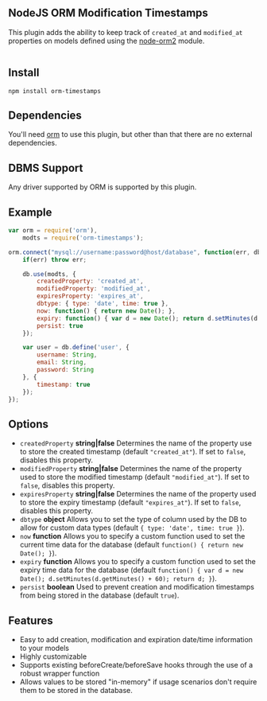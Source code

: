## NodeJS ORM Modification Timestamps
This plugin adds the ability to keep track of `created_at` and `modified_at` properties on models defined using the [node-orm2][node-orm2] module.

<a href="https://npmjs.org/package/orm-timestamps"><img src="https://badge.fury.io/js/orm-timestamps.png" alt="" style="max-width:100%;"></a>

## Install
```
npm install orm-timestamps
```

## Dependencies
You'll need [orm][node-orm2] to use this plugin, but other than that there are no external dependencies.

## DBMS Support
Any driver supported by ORM is supported by this plugin.

## Example
```javascript
var orm = require('orm'),
    modts = require('orm-timestamps');

orm.connect("mysql://username:password@host/database", function(err, db) {
	if(err) throw err;

	db.use(modts, {
		createdProperty: 'created_at',
		modifiedProperty: 'modified_at',
		expiresProperty: 'expires_at',
		dbtype: { type: 'date', time: true },
		now: function() { return new Date(); },
		expiry: function() { var d = new Date(); return d.setMinutes(d.getMinutes() + 60); },
		persist: true
	});

	var user = db.define('user', {
		username: String,
		email: String,
		password: String
	}, {
		timestamp: true
	});
});


```

## Options
- `createdProperty` **string|false** 
  Determines the name of the property use to store the created timestamp (default `"created_at"`). If set to `false`, disables this property.
- `modifiedProperty` **string|false** 
  Determines the name of the property used to store the modified timestamp (default `"modified_at"`). If set to `false`, disables this property.
- `expiresProperty` **string|false** 
  Determines the name of the property used to store the expiry timestamp (default `"expires_at"`). If set to `false`, disables this property.
- `dbtype` **object** 
  Allows you to set the type of column used by the DB to allow for custom data types (default `{ type: 'date', time: true }`).
- `now` **function**
  Allows you to specify a custom function used to set the current time data for the database (default `function() { return new Date(); }`).
- `expiry` **function**
  Allows you to specify a custom function used to set the expiry time data for the database (default `function() { var d = new Date(); d.setMinutes(d.getMinutes() + 60); return d; }`).
- `persist` **boolean**
  Used to prevent creation and modification timestamps from being stored in the database (default `true`).

## Features
- Easy to add creation, modification and expiration date/time information to your models
- Highly customizable
- Supports existing beforeCreate/beforeSave hooks through the use of a robust wrapper function
- Allows values to be stored "in-memory" if usage scenarios don't require them to be stored in the database.

[node-orm2]: https://github.com/dresende/node-orm2
